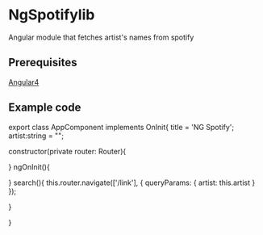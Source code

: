 # NgSpotifylib

Angular module that fetches artist's names from spotify

## Prerequisites
[Angular4](https://angular.io/)

## Example code

export class AppComponent implements OnInit{
  title = 'NG Spotify';
  artist:string = "";

  constructor(private router: Router){

  }
  ngOnInit(){

  }
  search(){
    this.router.navigate(['/link'], { queryParams: { artist: this.artist } });
    
  }

}



